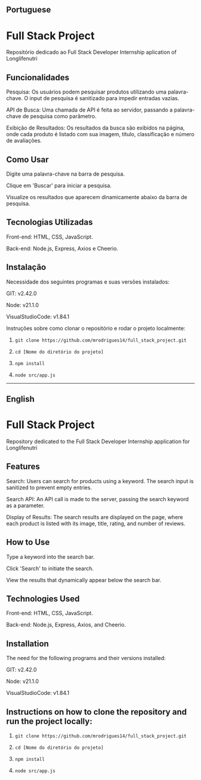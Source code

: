 ## Portuguese
# Full Stack Project 
Repositório dedicado ao Full Stack Developer Internship aplication of Longlifenutri


## Funcionalidades
Pesquisa: Os usuários podem pesquisar produtos utilizando uma palavra-chave. O input de pesquisa é sanitizado para impedir entradas vazias.

API de Busca: Uma chamada de API é feita ao servidor, passando a palavra-chave de pesquisa como parâmetro.

Exibição de Resultados: Os resultados da busca são exibidos na página, onde cada produto é listado com sua imagem, título, classificação e número de avaliações.

## Como Usar
Digite uma palavra-chave na barra de pesquisa.

Clique em 'Buscar' para iniciar a pesquisa.

Visualize os resultados que aparecem dinamicamente abaixo da barra de pesquisa.

## Tecnologias Utilizadas
Front-end: HTML, CSS, JavaScript.

Back-end: Node.js, Express, Axios e Cheerio.

## Instalação

Necessidade dos seguintes programas e suas versões instalados:

GIT: v2.42.0

Node: v21.1.0

VisualStudioCode: v1.84.1

Instruções sobre como clonar o repositório e rodar o projeto localmente:

1. `git clone https://github.com/mrodrigues14/full_stack_project.git`

2. `cd [Nome do diretório do projeto]`

3. `npm install`

4. `node src/app.js` 

_________________________________________________________________________________________________________________________________________________________________
## English
# Full Stack Project
Repository dedicated to the Full Stack Developer Internship application for Longlifenutri

## Features
Search: Users can search for products using a keyword. The search input is sanitized to prevent empty entries.

Search API: An API call is made to the server, passing the search keyword as a parameter.

Display of Results: The search results are displayed on the page, where each product is listed with its image, title, rating, and number of reviews.

## How to Use
Type a keyword into the search bar.

Click 'Search' to initiate the search.

View the results that dynamically appear below the search bar.

## Technologies Used
Front-end: HTML, CSS, JavaScript.

Back-end: Node.js, Express, Axios, and Cheerio.

## Installation

The need for the following programs and their versions installed:

GIT: v2.42.0

Node: v21.1.0

VisualStudioCode: v1.84.1

## Instructions on how to clone the repository and run the project locally:

1. `git clone https://github.com/mrodrigues14/full_stack_project.git`

2. `cd [Nome do diretório do projeto]`

3. `npm install`

4. `node src/app.js` 
